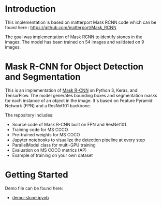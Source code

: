 # Introduction
This implementation is based on matterport Mask RCNN code which can be found here : https://github.com/matterport/Mask_RCNN 

The goal was implementation of Mask RCNN to identify stones in the images.
The model has been trained on 54 images and validated on 9 images.

# Mask R-CNN for Object Detection and Segmentation

This is an implementation of [Mask R-CNN](https://arxiv.org/abs/1703.06870) on Python 3, Keras, and TensorFlow. The model generates bounding boxes and segmentation masks for each instance of an object in the image. It's based on Feature Pyramid Network (FPN) and a ResNet101 backbone.

The repository includes:
* Source code of Mask R-CNN built on FPN and ResNet101.
* Training code for MS COCO
* Pre-trained weights for MS COCO
* Jupyter notebooks to visualize the detection pipeline at every step
* ParallelModel class for multi-GPU training
* Evaluation on MS COCO metrics (AP)
* Example of training on your own dataset


# Getting Started
Demo file can be found here:
* [demo-stone.ipynb](samples/demo-stone.ipynb)
